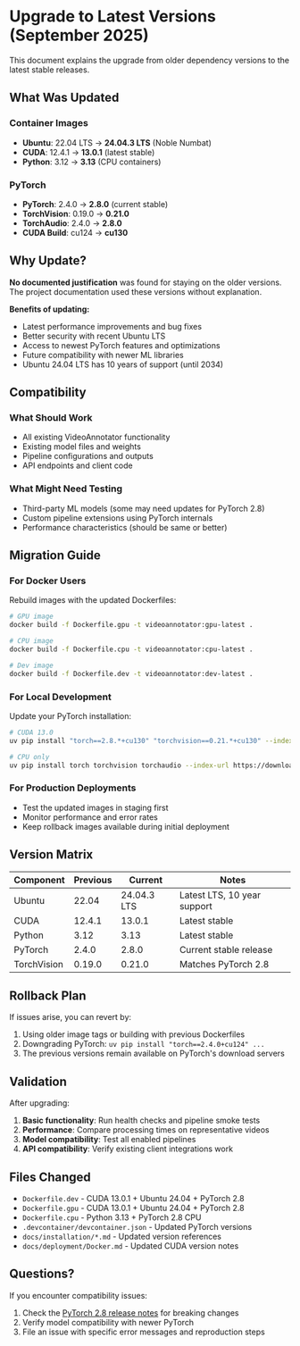 # Upgrade to Latest Versions (September 2025)

This document explains the upgrade from older dependency versions to the latest stable releases.

## What Was Updated

### Container Images
- **Ubuntu**: 22.04 LTS → **24.04.3 LTS** (Noble Numbat)
- **CUDA**: 12.4.1 → **13.0.1** (latest stable)
- **Python**: 3.12 → **3.13** (CPU containers)

### PyTorch
- **PyTorch**: 2.4.0 → **2.8.0** (current stable)
- **TorchVision**: 0.19.0 → **0.21.0**
- **TorchAudio**: 2.4.0 → **2.8.0**
- **CUDA Build**: cu124 → **cu130**

## Why Update?

**No documented justification** was found for staying on the older versions. The project documentation used these versions without explanation.

**Benefits of updating:**
- Latest performance improvements and bug fixes
- Better security with recent Ubuntu LTS
- Access to newest PyTorch features and optimizations  
- Future compatibility with newer ML libraries
- Ubuntu 24.04 LTS has 10 years of support (until 2034)

## Compatibility

### What Should Work
- All existing VideoAnnotator functionality
- Existing model files and weights
- Pipeline configurations and outputs
- API endpoints and client code

### What Might Need Testing
- Third-party ML models (some may need updates for PyTorch 2.8)
- Custom pipeline extensions using PyTorch internals
- Performance characteristics (should be same or better)

## Migration Guide

### For Docker Users
Rebuild images with the updated Dockerfiles:

```bash
# GPU image
docker build -f Dockerfile.gpu -t videoannotator:gpu-latest .

# CPU image  
docker build -f Dockerfile.cpu -t videoannotator:cpu-latest .

# Dev image
docker build -f Dockerfile.dev -t videoannotator:dev-latest .
```

### For Local Development
Update your PyTorch installation:

```bash
# CUDA 13.0
uv pip install "torch==2.8.*+cu130" "torchvision==0.21.*+cu130" --index-url https://download.pytorch.org/whl/cu130

# CPU only
uv pip install torch torchvision torchaudio --index-url https://download.pytorch.org/whl/cpu
```

### For Production Deployments
- Test the updated images in staging first
- Monitor performance and error rates
- Keep rollback images available during initial deployment

## Version Matrix

| Component | Previous | Current | Notes |
|-----------|----------|---------|-------|
| Ubuntu | 22.04 | 24.04.3 LTS | Latest LTS, 10 year support |
| CUDA | 12.4.1 | 13.0.1 | Latest stable |
| Python | 3.12 | 3.13 | Latest stable |
| PyTorch | 2.4.0 | 2.8.0 | Current stable release |
| TorchVision | 0.19.0 | 0.21.0 | Matches PyTorch 2.8 |

## Rollback Plan

If issues arise, you can revert by:

1. Using older image tags or building with previous Dockerfiles
2. Downgrading PyTorch: `uv pip install "torch==2.4.0+cu124" ...`
3. The previous versions remain available on PyTorch's download servers

## Validation

After upgrading:

1. **Basic functionality**: Run health checks and pipeline smoke tests
2. **Performance**: Compare processing times on representative videos  
3. **Model compatibility**: Test all enabled pipelines
4. **API compatibility**: Verify existing client integrations work

## Files Changed

- `Dockerfile.dev` - CUDA 13.0.1 + Ubuntu 24.04 + PyTorch 2.8
- `Dockerfile.gpu` - CUDA 13.0.1 + Ubuntu 24.04 + PyTorch 2.8  
- `Dockerfile.cpu` - Python 3.13 + PyTorch 2.8 CPU
- `.devcontainer/devcontainer.json` - Updated PyTorch versions
- `docs/installation/*.md` - Updated version references
- `docs/deployment/Docker.md` - Updated CUDA version notes

## Questions?

If you encounter compatibility issues:
1. Check the [PyTorch 2.8 release notes](https://pytorch.org/blog/) for breaking changes
2. Verify model compatibility with newer PyTorch
3. File an issue with specific error messages and reproduction steps